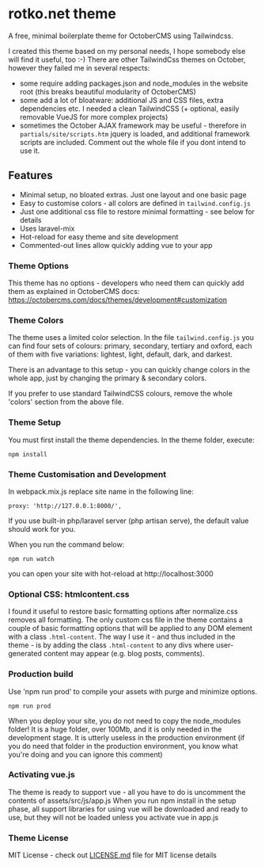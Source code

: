 # rotko.net theme
A free, minimal boilerplate theme for OctoberCMS using Tailwindcss. 

I created this theme based on my personal needs, I hope somebody else will find it useful, too :-)
There are other TailwindCss themes on October, however they failed me in several respects:
- some require adding packages.json and node_modules in the website root (this breaks beautiful modularity of OctoberCMS)
- some add a lot of bloatware: additional JS and CSS files, extra dependencies etc. I needed a clean TailwindCSS (+ optional, easily removable VueJS for more complex projects)
- sometimes the October AJAX framework may be useful - therefore in `partials/site/scripts.htm` jquery is loaded, and additional framework scripts are included. Comment out the whole file if you dont intend to use it.

## Features
- Minimal setup, no bloated extras. Just one layout and one basic page
- Easy to customise colors - all colors are defined in `tailwind.config.js`
- Just one additional css file to restore minimal formatting - see below for details
- Uses laravel-mix
- Hot-reload for easy theme and site development
- Commented-out lines allow quickly adding vue to your app

### Theme Options
This theme has no options - developers who need them can quickly add them as explained in OctoberCMS docs: https://octobercms.com/docs/themes/development#customization

### Theme Colors
The theme uses a limited color selection. In the file `tailwind.config.js` you can find four sets of colours: primary, secondary, tertiary and oxford, each of them with five variations: lightest, light, default, dark, and darkest.

There is an advantage to this setup - you can quickly change colors in the whole app, just by changing the primary & secondary colors.

If you prefer to use standard TailwindCSS colours, remove the whole 'colors' section from the above file.


### Theme Setup
You must first install the theme dependencies. In the theme folder, execute:
```
npm install
```

### Theme Customisation and Development
In webpack.mix.js replace site name in the following line:
```
proxy: 'http://127.0.0.1:8000/',
```
If you use built-in php/laravel server (php artisan serve), the default value should work for you.

When you run the command below: 
```
npm run watch
```
you can open your site with hot-reload at http://localhost:3000

### Optional CSS: htmlcontent.css
I found it useful to restore basic formatting options after normalize.css removes all formatting. The only custom css file in the theme contains a couple of basic formatting options that will be applied to any DOM element with a class `.html-content`. The way I use it - and thus included in the theme - is by adding the class `.html-content` to any divs where user-generated content may appear (e.g. blog posts, comments).


### Production build
Use 'npm run prod' to compile your assets with purge and minimize options.
```
npm run prod
```
When you deploy your site, you do not need to copy the node_modules folder! It is a huge folder, over 100Mb, and it is only needed in the development stage. It is utterly useless in the production environment (if you do need that folder in the production environment, you know what you're doing and you can ignore this comment)


### Activating vue.js
The theme is ready to support vue - all you have to do is uncomment the contents of assets/src/js/app.js
When you run npm install in the setup phase, all support libraries for using vue will be downloaded and ready to use, but they will not be loaded unless you activate vue in app.js

### Theme License

MIT License - check out [LICENSE.md](LICENSE.md) file for MIT license details
